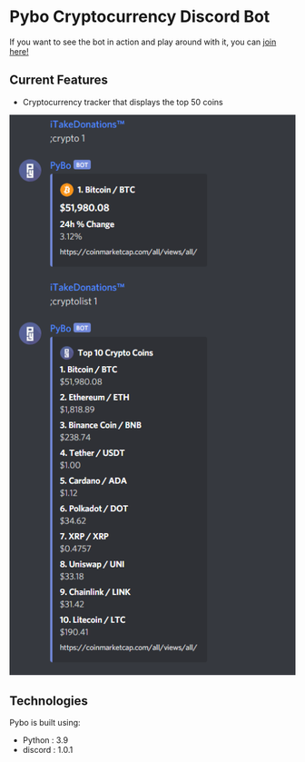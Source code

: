 # Pybo Cryptocurrency Discord Bot
If you want to see the bot in action and play around with it, you can [join here!](https://discord.gg/6YCm7mSPDu)

## Current Features
- Cryptocurrency tracker that displays the top 50 coins

![](README_assets/images/Crypto_Commands.png)

## Technologies
Pybo is built using:
* Python            : 3.9
* discord           : 1.0.1
